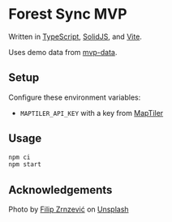 # Forest Sync MVP

Written in [TypeScript](https://www.typescriptlang.org/),
[SolidJS](https://www.solidjs.com/), and [Vite](https://vite.dev/).

Uses demo data from [mvp-data](https://github.com/forestsync/mvp-data).

## Setup

Configure these environment variables:

- `MAPTILER_API_KEY` with a key from [MapTiler](https://www.maptiler.com/)

## Usage

```bash
npm ci
npm start
```

## Acknowledgements

Photo by <a href="https://unsplash.com/de/@filipz">Filip Zrnzević</a> on
<a href="https://unsplash.com/de/fotos/luftaufnahmen-des-waldes-QsWG0kjPQRY">Unsplash</a>
